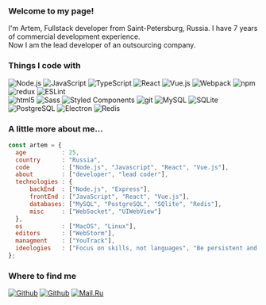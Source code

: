 <h3>Welcome to my page!</h3>
<p>I'm Artem, Fullstack developer from Saint-Petersburg, Russia. I have 7 years of commercial development experience. 
<br/>Now I am the lead developer of an outsourcing company.</p>

<h3>Things I code with</h3>
<p>
  <img alt="Node.js" src="https://img.shields.io/badge/-Node.js-43853d?style=flat-square&logo=Node.js&logoColor=white"/>
  <img alt="JavaScript" src="https://img.shields.io/badge/-JavaScript-F7DF1E?style=flat-square&logo=JavaScript&logoColor=white"/>
  <img alt="TypeScript" src="https://img.shields.io/badge/-TypeScript-007ACC?style=flat-square&logo=typescript&logoColor=white"/>
  <img alt="React" src="https://img.shields.io/badge/-React-45b8d8?style=flat-square&logo=react&logoColor=white"/>
  <img alt="Vue.js" src="https://img.shields.io/badge/-Vue.js-4FC08D?style=flat-square&logo=Vue.js&logoColor=white"/>
  <img alt="Webpack" src="https://img.shields.io/badge/-Webpack-8DD6F9?style=flat-square&logo=webpack&logoColor=white"/> 
  <img alt="npm" src="https://img.shields.io/badge/-NPM-CB3837?style=flat-square&logo=npm&logoColor=white"/>
  <img alt="redux" src="https://img.shields.io/badge/-Redux-764ABC?style=flat-square&logo=redux&logoColor=white"/>
  <img alt="ESLint" src="https://img.shields.io/badge/-ESLint-4B32C3?style=flat-square&logo=eslint&logoColor=white"/>
  </br>
  <img alt="html5" src="https://img.shields.io/badge/-HTML5-E34F26?style=flat-square&logo=html5&logoColor=white"/>
  <img alt="Sass" src="https://img.shields.io/badge/-Sass-CC6699?style=flat-square&logo=sass&logoColor=white"/>
  <img alt="Styled Components" src="https://img.shields.io/badge/-Styled_Components-db7092?style=flat-square&logo=styled-components&logoColor=white"/>
  <img alt="git" src="https://img.shields.io/badge/-Git-F05032?style=flat-square&logo=git&logoColor=white"/>
  <img alt="MySQL" src="https://img.shields.io/badge/-MySQL-4479A1?style=flat-square&logo=MySQL&logoColor=white"/>
  <img alt="SQLite" src="https://img.shields.io/badge/-SQLite-003B57?style=flat-square&logo=SQLite&logoColor=white"/>
  <img alt="PostgreSQL" src="https://img.shields.io/badge/-PostgreSQL-4169E1?style=flat-square&logo=PostgreSQL&logoColor=white"/>
  <img alt="Electron" src="https://img.shields.io/badge/-Electron-47848F?style=flat-square&logo=Electron&logoColor=white"/>
  <img alt="Redis" src="https://img.shields.io/badge/-Redis-DC382D?style=flat-square&logo=Redis&logoColor=white"/>
 </p>
  <h3>A little more about me...</h3>
  
  ```javascript
const artem = {
    age          : 25,
    country      : "Russia",
    code         : ["Node.js", "Javascript", "React", "Vue.js"],
    about        : ["developer", "lead coder"],
    technologies : {
        backEnd  : ["Node.js", "Express"],
        frontEnd : ["JavaScript", "React", "Vue.js"],
        databases: ["MySQL", "PostgreSQL", "SQlite", "Redis"],
        misc     : ["WebSocket", "UIWebView"]
    },
    os           : ["MacOS", "Linux"],
    editors      : ["WebStorm"],
    managment    : ["YouTrack"],
    ideologies   : ["Focus on skills, not languages", "Be persistent and learn", "Trying to solve problems without outside help"]
};
```

<h3>Where to find me</h3>
<p>
<a href="https://github.com/kuzzzminskii" target="_blank"><img alt="Github" src="https://img.shields.io/badge/GitHub-%2312100E.svg?&style=for-the-badge&logo=Github&logoColor=white"/></a> <a href="https://t.me/kuzzzminskii" target="_blank"><img alt="Github" src="https://img.shields.io/badge/Telegram-26A5E4.svg?&style=for-the-badge&logo=Telegram&logoColor=white"/></a> <a href="mailto:kuzminskii97@mail.ru" target="_blank"><img alt="Mail.Ru" src="https://img.shields.io/badge/Mail.Ru-005FF9.svg?&style=for-the-badge&logo=Mail.Ru&logoColor=white"/></a>
</p>
